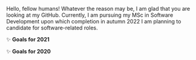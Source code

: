 Hello, fellow humans! Whatever the reason may be, I am glad that you are looking at my GitHub. Currently, I am pursuing my MSc in Software Development upon which completion in autumn 2022 I am planning to candidate for software-related roles.

✨ **Goals for 2021**

✨ **Goals for 2020**